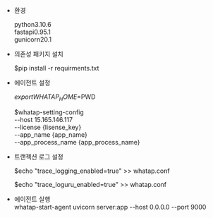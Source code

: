 
- 환경

  python3.10.6\
  fastapi0.95.1\
  gunicorn20.1

- 의존성 패키지 설치

  $pip install -r requirments.txt


- 에이전트 설정

  $export WHATAP_HOME=$PWD

  $whatap-setting-config \
  --host 15.165.146.117 \
  --license {lisense_key} \
  --app_name {app_name} \
  --app_process_name {app_process_name}


- 트랜젝션 로그 설정

  $echo "trace_logging_enabled=true" >> whatap.conf

  $echo "trace_loguru_enabled=true" >> whatap.conf
  
- 에이전트 실행\
  whatap-start-agent uvicorn server:app --host 0.0.0.0 --port 9000
